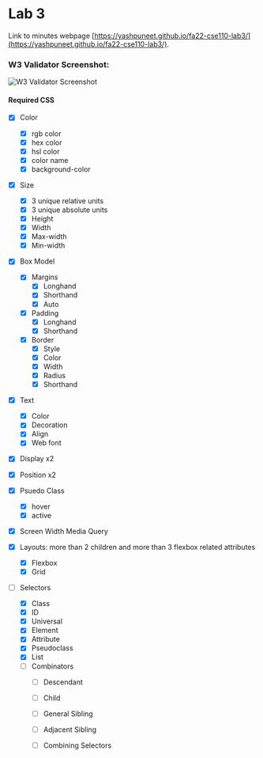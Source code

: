 # Lab 3

Link to minutes webpage [https://yashpuneet.github.io/fa22-cse110-lab3/](https://yashpuneet.github.io/fa22-cse110-lab3/).


### W3 Validator Screenshot:

![W3 Validator Screenshot](screenshots/W3Validator.png "W3 Validator Screenshot")


#### Required CSS

- [X] Color
  - [X] rgb color
  - [X] hex color
  - [X] hsl color
  - [X] color name
  - [X] background-color

- [X] Size
  - [X] 3 unique relative units
  - [X] 3 unique absolute units
  - [X] Height
  - [X] Width
  - [X] Max-width
  - [X] Min-width

- [X] Box Model
  - [X] Margins
    - [X] Longhand
    - [X] Shorthand
    - [X] Auto
  - [X] Padding
    - [X] Longhand
    - [X] Shorthand
  - [X] Border
    - [X] Style
    - [X] Color
    - [X] Width
    - [X] Radius
	- [X] Shorthand
    
- [X] Text
  - [X] Color
  - [X] Decoration
  - [X] Align
  - [X] Web font
  
- [X] Display x2
- [X] Position x2

- [X] Psuedo Class
  - [X] hover
  - [X] active

- [X] Screen Width Media Query

- [X] Layouts: more than 2 children and more than 3 flexbox related attributes
  - [X] Flexbox
  - [X] Grid
  
- [ ] Selectors
  - [X] Class
  - [X] ID
  - [X] Universal
  - [X] Element
  - [X] Attribute
  - [X] Pseudoclass
  - [X] List
  - [ ] Combinators
    - [ ] Descendant
    - [ ] Child
    - [ ] General Sibling
    - [ ] Adjacent Sibling
    - [ ] Combining Selectors

